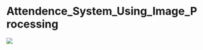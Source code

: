 # Attendence_System_Using_Image_Processing

<!-- Copy-paste in your Readme.md file -->


<a href = "https://github.com/Tanu-N-Prabhu/Python/graphs/contributors">
  <img src = "https://contrib.rocks/image?repo = ArkoOf22/Dchat-App-v2.1"/>
</a>



